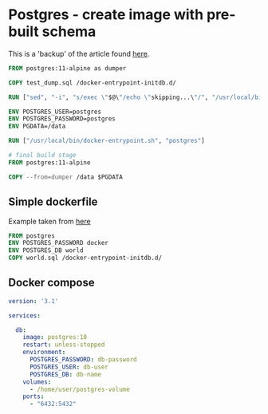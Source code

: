 # Postgres - create image with pre-built schema

This is a 'backup' of the article found [here](https://cadu.dev/creating-a-docker-image-with-database-preloaded/).

```Dockerfile
FROM postgres:11-alpine as dumper

COPY test_dump.sql /docker-entrypoint-initdb.d/

RUN ["sed", "-i", "s/exec \"$@\"/echo \"skipping...\"/", "/usr/local/bin/docker-entrypoint.sh"]

ENV POSTGRES_USER=postgres
ENV POSTGRES_PASSWORD=postgres
ENV PGDATA=/data

RUN ["/usr/local/bin/docker-entrypoint.sh", "postgres"]

# final build stage
FROM postgres:11-alpine

COPY --from=dumper /data $PGDATA
```
## Simple dockerfile

Example taken from [here](https://dev.to/andre347/how-to-easily-create-a-postgres-database-in-docker-4moj)

```Dockerfile
FROM postgres
ENV POSTGRES_PASSWORD docker
ENV POSTGRES_DB world
COPY world.sql /docker-entrypoint-initdb.d/
```

## Docker compose

```Yaml
version: '3.1'

services:

  db:
    image: postgres:10
    restart: unless-stopped
    environment:
      POSTGRES_PASSWORD: db-password
      POSTGRES_USER: db-user
      POSTGRES_DB: db-name
    volumes:
      - /home/user/postgres-volume
    ports:
      - "6432:5432"
```
